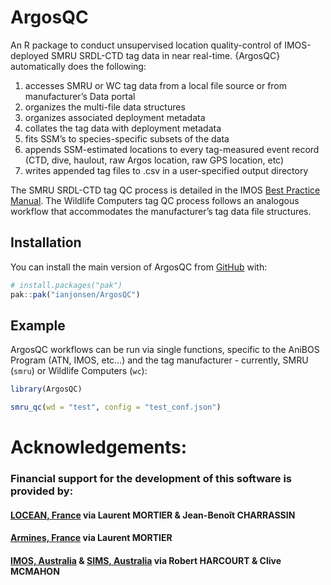 
<!-- README.md is generated from README.Rmd. Please edit that file -->

# ArgosQC

<!-- badges: start -->

<!-- badges: end -->

An R package to conduct unsupervised location quality-control of
IMOS-deployed SMRU SRDL-CTD tag data in near real-time. {ArgosQC}
automatically does the following:

1.  accesses SMRU or WC tag data from a local file source or from
    manufacturer’s Data portal
2.  organizes the multi-file data structures
3.  organizes associated deployment metadata
4.  collates the tag data with deployment metadata
5.  fits SSM’s to species-specific subsets of the data
6.  appends SSM-estimated locations to every tag-measured event record
    (CTD, dive, haulout, raw Argos location, raw GPS location, etc)
7.  writes appended tag files to .csv in a user-specified output
    directory

The SMRU SRDL-CTD tag QC process is detailed in the IMOS [Best Practice
Manual](https://repository.oceanbestpractices.org/handle/11329/2571).
The Wildlife Computers tag QC process follows an analogous workflow that
accommodates the manufacturer’s tag data file structures.

## Installation

You can install the main version of ArgosQC from
[GitHub](https://github.com/) with:

``` r
# install.packages("pak")
pak::pak("ianjonsen/ArgosQC")
```

## Example

ArgosQC workflows can be run via single functions, specific to the
AniBOS Program (ATN, IMOS, etc…) and the tag manufacturer - currently,
SMRU (`smru`) or Wildlife Computers (`wc`):

``` r
library(ArgosQC)

smru_qc(wd = "test", config = "test_conf.json")
```

# Acknowledgements:

### Financial support for the development of this software is provided by:

#### [LOCEAN, France](https://www.locean.ipsl.fr) via Laurent MORTIER & Jean-Benoît CHARRASSIN

#### [Armines, France](https://www.armines.net/fr) via Laurent MORTIER

#### [IMOS, Australia](https://imos.org.au) & [SIMS, Australia](https://sims.org.au) via Robert HARCOURT & Clive MCMAHON
